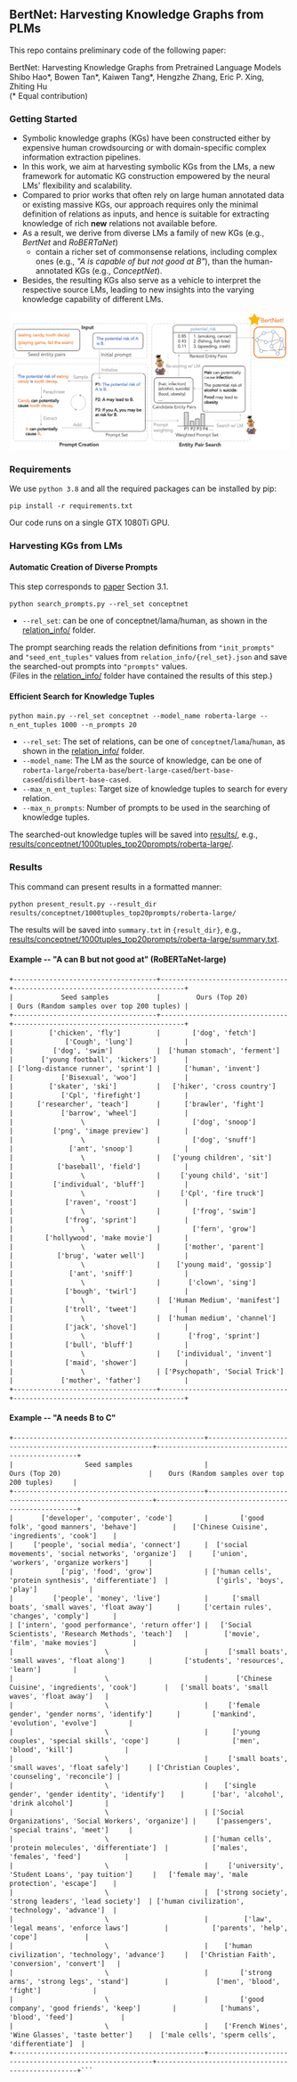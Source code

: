 ## BertNet: Harvesting Knowledge Graphs from PLMs

This repo contains preliminary code of the following paper:

BertNet: Harvesting Knowledge Graphs from Pretrained Language Models \
Shibo Hao*, Bowen Tan*, Kaiwen Tang*, Hengzhe Zhang, Eric P. Xing, Zhiting Hu \
(* Equal contribution) 

### Getting Started
* Symbolic knowledge graphs (KGs) have been constructed either by expensive human crowdsourcing or with domain-specific complex information extraction pipelines.
* In this work, we aim at harvesting symbolic KGs from the LMs, a new framework for automatic KG construction empowered by the neural LMs' flexibility and scalability. 
* Compared to prior works that often rely on large human annotated data or existing massive KGs, our approach requires only the minimal definition of relations as inputs, and hence is suitable for extracting knowledge of rich **new** relations not available before. 
* As a result, we derive from diverse LMs a family of new KGs (e.g., *BertNet* and *RoBERTaNet*) 
  * contain a richer set of commonsense relations, including complex ones (e.g., *"A is capable of but not good at B"*), than the human-annotated KGs (e.g., *ConceptNet*). 
* Besides, the resulting KGs also serve as a vehicle to interpret the respective source LMs, leading to new insights into the varying knowledge capability of different LMs.


![](framework.png)

### Requirements
We use `python 3.8` and all the required packages can be installed by pip:
```
pip install -r requirements.txt
```
Our code runs on a single GTX 1080Ti GPU.

### Harvesting KGs from LMs

#### Automatic Creation of Diverse Prompts
This step corresponds to [paper]() Section 3.1. 
```
python search_prompts.py --rel_set conceptnet
```
* `--rel_set`: can be one of conceptnet/lama/human, as shown in the [relation_info/](relation_info/) folder.

The prompt searching reads the relation definitions from `"init_prompts"` and `"seed_ent_tuples"` values from `relation_info/{rel_set}.json` and save the searched-out prompts into `"prompts"` values.\
(Files in the [relation_info/](relation_info/) folder have contained the results of this step.)

#### Efficient Search for Knowledge Tuples
```
python main.py --rel_set conceptnet --model_name roberta-large --n_ent_tuples 1000 --n_prompts 20
```
* `--rel_set`: The set of relations, can be one of `conceptnet`/`lama`/`human`, as shown in the [relation_info/](relation_info/) folder.
* `--model_name`: The LM as the source of knowledge, can be one of `roberta-large`/`roberta-base`/`bert-large-cased`/`bert-base-cased`/`disdilbert-base-cased`.
* `--max_n_ent_tuples`: Target size of knowledge tuples to search for every relation.
* `--max_n_prompts`: Number of prompts to be used in the searching of knowledge tuples. 

The searched-out knowledge tuples will be saved into [results/](results/), e.g., [results/conceptnet/1000tuples_top20prompts/roberta-large/](results/conceptnet/1000tuples_top20prompts/roberta-large/).


### Results
This command can present results in a formatted manner:
```
python present_result.py --result_dir results/conceptnet/1000tuples_top20prompts/roberta-large/
```
The results will be saved into `summary.txt` in `{result_dir}`, e.g., [results/conceptnet/1000tuples_top20prompts/roberta-large/summary.txt](results/conceptnet/1000tuples_top20prompts/roberta-large/summary.txt).



#### Example -- "A can B but not good at" (RoBERTaNet-large)
```
+------------------------------------+--------------------------------+-------------------------------------------+
|            Seed samples            |         Ours (Top 20)          | Ours (Random samples over top 200 tuples) |
+------------------------------------+--------------------------------+-------------------------------------------+
|         ['chicken', 'fly']         |        ['dog', 'fetch']        |             ['Cough', 'lung']             |
|          ['dog', 'swim']           |  ['human stomach', 'ferment']  |       ['young football', 'kickers']       |
| ['long-distance runner', 'sprint'] |      ['human', 'invent']       |            ['Bisexual', 'woo']            |
|         ['skater', 'ski']          |   ['hiker', 'cross country']   |            ['Cpl', 'firefight']           |
|      ['researcher', 'teach']       |      ['brawler', 'fight']      |            ['barrow', 'wheel']            |
|                 \                  |        ['dog', 'snoop']        |          ['png', 'image preview']         |
|                 \                  |        ['dog', 'snuff']        |              ['ant', 'snoop']             |
|                 \                  |   ['young children', 'sit']    |           ['baseball', 'field']           |
|                 \                  |     ['young child', 'sit']     |          ['individual', 'bluff']          |
|                 \                  |     ['Cpl', 'fire truck']      |             ['raven', 'roost']            |
|                 \                  |        ['frog', 'swim']        |             ['frog', 'sprint']            |
|                 \                  |        ['fern', 'grow']        |        ['hollywood', 'make movie']        |
|                 \                  |      ['mother', 'parent']      |           ['brug', 'water well']          |
|                 \                  |    ['young maid', 'gossip']    |              ['ant', 'sniff']             |
|                 \                  |       ['clown', 'sing']        |             ['bough', 'twirl']            |
|                 \                  |  ['Human Medium', 'manifest']  |             ['troll', 'tweet']            |
|                 \                  |  ['human medium', 'channel']   |             ['jack', 'shovel']            |
|                 \                  |       ['frog', 'sprint']       |             ['bull', 'bluff']             |
|                 \                  |    ['individual', 'invent']    |             ['maid', 'shower']            |
|                 \                  | ['Psychopath', 'Social Trick'] |            ['mother', 'father']           |
+------------------------------------+--------------------------------+-------------------------------------------+
```

#### Example -- "A needs B to C"
```
+------------------------------------------------+--------------------------------------------------------+--------------------------------------------------+
|                  Seed samples                  |                     Ours (Top 20)                      |    Ours (Random samples over top 200 tuples)     |
+------------------------------------------------+--------------------------------------------------------+--------------------------------------------------+
|       ['developer', 'computer', 'code']        |        ['good folk', 'good manners', 'behave']         |    ['Chinese Cuisine', 'ingredients', 'cook']    |
|     ['people', 'social media', 'connect']      |  ['social movements', 'social networks', 'organize']   |     ['union', 'workers', 'organize workers']     |
|            ['pig', 'food', 'grow']             | ['human cells', 'protein synthesis', 'differentiate']  |            ['girls', 'boys', 'play']             |
|          ['people', 'money', 'live']           |      ['small boats', 'small waves', 'float away']      |      ['certain rules', 'changes', 'comply']      |
| ['intern', 'good performance', 'return offer'] |   ['Social Scientists', 'Research Methods', 'teach']   |         ['movie', 'film', 'make movies']         |
|                       \                        |     ['small boats', 'small waves', 'float along']      |        ['students', 'resources', 'learn']        |
|                       \                        |       ['Chinese Cuisine', 'ingredients', 'cook']       |   ['small boats', 'small waves', 'float away']   |
|                       \                        |     ['female gender', 'gender norms', 'identify']      |        ['mankind', 'evolution', 'evolve']        |
|                       \                        |      ['young couples', 'special skills', 'cope']       |             ['men', 'blood', 'kill']             |
|                       \                        |     ['small boats', 'small waves', 'float safely']     | ['Christian Couples', 'counseling', 'reconcile'] |
|                       \                        |    ['single gender', 'gender identity', 'identify']    |       ['bar', 'alcohol', 'drink alcohol']        |
|                       \                        | ['Social Organizations', 'Social Workers', 'organize'] |     ['passengers', 'special trains', 'meet']     |
|                       \                        | ['human cells', 'protein molecules', 'differentiate']  |           ['males', 'females', 'feed']           |
|                       \                        |     ['university', 'Student Loans', 'pay tuition']     |   ['female may', 'male protection', 'escape']    |
|                       \                        |  ['strong society', 'strong leaders', 'lead society']  | ['human civilization', 'technology', 'advance']  |
|                       \                        |         ['law', 'legal means', 'enforce laws']         |           ['parents', 'help', 'cope']            |
|                       \                        |    ['human civilization', 'technology', 'advance']     |   ['Christian Faith', 'conversion', 'convert']   |
|                       \                        |        ['strong arms', 'strong legs', 'stand']         |            ['men', 'blood', 'fight']             |
|                       \                        |        ['good company', 'good friends', 'keep']        |           ['humans', 'blood', 'feed']            |
|                       \                        |    ['French Wines', 'Wine Glasses', 'taste better']    |  ['male cells', 'sperm cells', 'differentiate']  |
+------------------------------------------------+--------------------------------------------------------+--------------------------------------------------+```